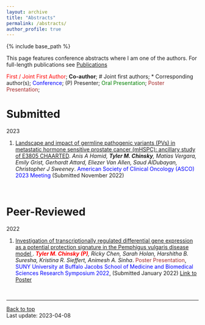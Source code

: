 ```yaml
---
layout: archive
title: "Abstracts"
permalink: /abstracts/
author_profile: true
---
```


{% include base_path %}

This page features conference abstracts where I am one of the authors. For full-length publications see [Publications](/publications/)

<span style="color:red">First / Joint First Author</span>; **Co-author**; \# Joint first authors; \* Corresponding author(s); <span style="color:blue">Conference</span>; (P) Presenter; <span style="color:green">Oral Presentation</span>; <span style="color:brown">Poster Presentation</span>;

# Submitted

2023

1. <ins> Landscape and impact of germline pathogenic variants (PVs) in metastatic hormone sensitive prostate cancer (mHSPC): ancillary study of E3805 CHAARTED</ins>. <em>Anis A Hamid, **Tyler M. Chinsky**, Matías Vergara, Emily Grist, Gerhardt Attard, Eliezer Van Allen, Saud AlDubayan, Christopher J Sweeney</em>.<span style="color:blue"> American Society of Clinical Oncology (ASCO) 2023 Meeting</span> (Submitted November 2022)

<br/>

# Peer-Reviewed

2022
  
1. <ins> Investigation of transcriptionally regulated differential gene expression as a potential protection signature in the Pemphigus vulgaris disease model </ins>. <em><span style="color:red">**Tyler M. Chinsky (P)**</span>, Ricky Chen, Sarah Holan, Harshitha B. Suresha, Kristina R. Sieffert, Animesh A. Sinha</em>.<span style="color:brown"> Poster Presentation</span>,<span style="color:blue"> SUNY University at Buffalo Jacobs School of Medicine and Biomedical Sciences Research Symposium 2022</span>, (Submitted January 2022) [Link to Poster](/posters/)


<br/>

---
<a href="#top">Back to top</a>
<br/>
Last update: 2023-04-08

<!-- {% if author.googlescholar %}
  You can also find my articles on <u><a href="{{author.googlescholar}}">my Google Scholar profile</a>.</u>
{% endif %} -->
<!-- 
{% include base_path %}

{% for post in site.publications reversed %}
  {% include archive-single.html %}
{% endfor %} -->

